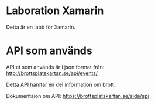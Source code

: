 # Laboration Xamarin 
Detta är en labb för Xamarin.

# API som används

API:et som används är i json format från: http://brottsplatskartan.se/api/events/

Detta API hämtar en del information om brott.

Dokumentaion om API: https://brottsplatskartan.se/sida/api
